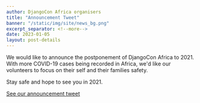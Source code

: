 ```yaml
---
author: DjangoCon Africa organisers
title: "Announcement Tweet"
banner: "/static/img/site/news_bg.png"
excerpt_separator: <!--more-->
date: 2023-01-05
layout: post-details
---
```



We would like to announce the postponement of DjangoCon Africa to 2021. With more COVID-19 cases being recorded in Africa, we'd like our volunteers to focus on their self and their families safety.
<!--more-->
Stay safe and hope to see you in 2021.

[See our announcement tweet](https://twitter.com/djcafrica/status/1291073296256172032)
